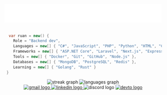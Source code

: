 <div align="center" style="width: 100%">
<img src="https://github.com/R-uan/R-uan/blob/main/typing.svg" />
<!-- Gif created with: https://github.com/denvercoder1/readme-typing-svg -->
</div>

<br/>

```csharp
  var ruan = new() {
    Role = "Backend dev",
    Languages = new[] { "C#", "JavaScript", "PHP", "Python", "HTML", "CSS", "TypeScript" },
    Frameworks = new[] { "ASP.NET Core", "Laravel", "Next.js", "Express.js", "React.js",  },
    Tools = new[] { "Docker", "Git", "GitHub", "Node.js" },
    Databases = new[] { "MongoDB", "PostgreSQL", "Redis" },
    Learning = new[] { "Golang", "Rust" }
 }
```
<div align="center" style="width: 100%">

<img src="https://streak-stats.demolab.com?user=R-uan&locale=en&mode=weekly&theme=rose_pine&hide_border=false&border_radius=5" height="168" alt="streak graph"  />
<img src="https://github-readme-stats.vercel.app/api/top-langs?username=R-uan&locale=en&hide_title=false&layout=compact&card_width=320&langs_count=6&theme=rose_pine&hide_border=false" height="168" alt="languages graph"  />
</div>

<div align="center" style="width: 100%">
  <a href="mailto:rpo.lopes.dev@gmail.com" target="_blank">
    <img src="https://img.shields.io/static/v1?message=Gmail&logo=gmail&label=&color=D14836&logoColor=white&labelColor=&style=for-the-badge" height="35" alt="gmail logo"  />
  </a>
  <a href="https://www.linkedin.com/in/ruan-lopes-12041b1bb/" target="_blank">
    <img src="https://img.shields.io/static/v1?message=LinkedIn&logo=linkedin&label=&color=0077B5&logoColor=white&labelColor=&style=for-the-badge" height="35" alt="linkedin logo"  />
  </a>
  <img src="https://img.shields.io/static/v1?message=r.uan&logo=discord&label=&color=7289DA&logoColor=white&labelColor=&style=for-the-badge" height="35" alt="discord logo"  />
  <a href="https://dev.to/ruan" target="_blank">
    <img src="https://img.shields.io/static/v1?message=dev.to&logo=dev.to&label=&color=0A0A0A&logoColor=white&labelColor=&style=for-the-badge" height="35" alt="devto logo"  />
  </a>
</div>
